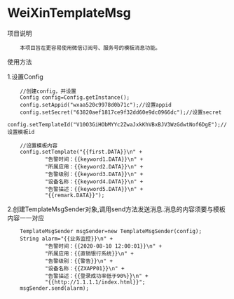 # WeiXinTemplateMsg
项目说明  

        本项目旨在更容易使用微信订阅号、服务号的模板消息功能。

使用方法  


1.设置Config

        //创建config，并设置
        Config config=Config.getInstance();
        config.setAppid("wxaa520c9978d0b71c");//设置appid
        config.setSecret("63820aef1817ce9f32dd60e9dc0966dc");//设置secret
        config.setTemplateId("V10O3GiHObMYYc2ZwaJxkKhVBxBJV3WzGdwtNof6DgE");//设置模板id
        
        //设置模板内容
        config.setTemplate("{{first.DATA}}\n" +
                "告警时间：{{keyword1.DATA}}\n" +
                "所属应用：{{keyword2.DATA}}\n" +
                "告警级别：{{keyword3.DATA}}\n" +
                "设备名称：{{keyword4.DATA}}\n" +
                "告警描述：{{keyword5.DATA}}\n" +
                "{{remark.DATA}}");
       
2.创建TemplateMsgSender对象,调用send方法发送消息.消息的内容须要与模板内容一一对应
        
        
        TemplateMsgSender msgSender=new TemplateMsgSender(config);
        String alarm="{{业务监控}}\n" +
                "告警时间：{{2020-08-10 12:00:01}}\n" +
                "所属应用：{{直销银行系统}}\n" +
                "告警级别：{{警告}}\n" +
                "设备名称：{{ZXAPP01}}\n" +
                "告警描述：{{登录成功率低于90%}}\n" +
                "{{http://1.1.1.1/index.html}}";
        msgSender.send(alarm);
